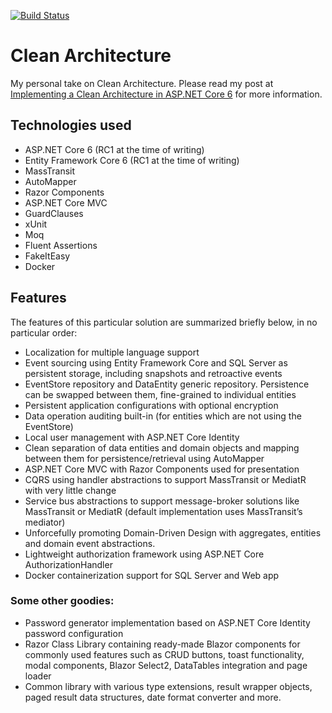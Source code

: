 [![Build Status](https://dev.azure.com/chadjiantoniou/CleanArchitecture/_apis/build/status/thecodewrapper.CH.CleanArchitecture?branchName=master)](https://dev.azure.com/chadjiantoniou/CleanArchitecture/_build/latest?definitionId=2&branchName=master)

# Clean Architecture
My personal take on Clean Architecture. Please read my post at [Implementing a Clean Architecture in ASP.NET Core 6](https://thecodewrapper.com/dev/tcw-clean-achitecture) for more information.

## Technologies used
- ASP.NET Core 6 (RC1 at the time of writing)
- Entity Framework Core 6 (RC1 at the time of writing)
- MassTransit
- AutoMapper
- Razor Components
- ASP.NET Core MVC
- GuardClauses
- xUnit
- Moq
- Fluent Assertions
- FakeItEasy
- Docker

## Features
The features of this particular solution are summarized briefly below, in no particular order:

- Localization for multiple language support
- Event sourcing using Entity Framework Core and SQL Server as persistent storage, including snapshots and retroactive events
- EventStore repository and DataEntity generic repository. Persistence can be swapped between them, fine-grained to individual entities
- Persistent application configurations with optional encryption
- Data operation auditing built-in (for entities which are not using the EventStore)
- Local user management with ASP.NET Core Identity
- Clean separation of data entities and domain objects and mapping between them for persistence/retrieval using AutoMapper
- ASP.NET Core MVC with Razor Components used for presentation
- CQRS using handler abstractions to support MassTransit or MediatR with very little change
- Service bus abstractions to support message-broker solutions like MassTransit or MediatR (default implementation uses MassTransit’s mediator)
- Unforcefully promoting Domain-Driven Design with aggregates, entities and domain event abstractions.
- Lightweight authorization framework using ASP.NET Core AuthorizationHandler
- Docker containerization support for SQL Server and Web app

### Some other goodies:
- Password generator implementation based on ASP.NET Core Identity password configuration
- Razor Class Library containing ready-made Blazor components for commonly used features such as CRUD buttons, toast functionality, modal components, Blazor Select2, DataTables integration and page loader
- Common library with various type extensions, result wrapper objects, paged result data structures, date format converter and more.
